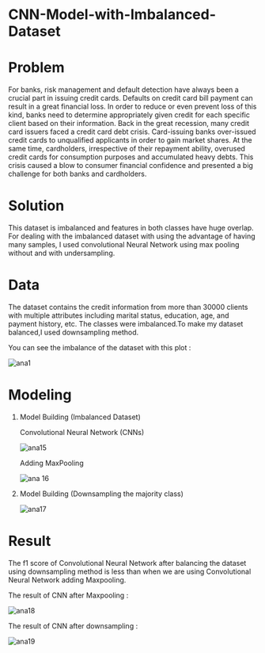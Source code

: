 # CNN-Model-with-Imbalanced-Dataset



# Problem

For banks, risk management and default detection have always been a crucial part in issuing credit cards. Defaults on credit card bill payment can result in a great financial loss. In order to reduce or even prevent loss of this kind, banks need to determine appropriately given credit for each specific client based on their information. Back in the great recession, many credit card issuers faced a credit card debt crisis. Card-issuing banks over-issued credit cards to unqualified applicants in order to gain market shares. At the same time, cardholders, irrespective of their repayment ability, overused credit cards for consumption purposes and accumulated heavy debts. This crisis caused a blow to consumer financial confidence and presented a big challenge for both banks and cardholders.



# Solution

This dataset is imbalanced and features in both classes have huge overlap. For dealing with the imbalanced dataset with using the advantage of having many samples, I used convolutional Neural Network using max pooling without and with undersampling.





# Data

The dataset contains the credit information from more than 30000 clients with multiple attributes including marital status, education, age, and payment history, etc.
The classes were imbalanced.To make my dataset balanced,I used downsampling method.

You can see the imbalance of the dataset with this plot :

![ana1](https://user-images.githubusercontent.com/33470542/81461380-47ce6380-9179-11ea-994e-3c7ecca1fc7a.png)




# Modeling

1) Model Building (Imbalanced Dataset)

   Convolutional Neural Network (CNNs)
   
   ![ana15](https://user-images.githubusercontent.com/33470542/81508979-71040680-92d5-11ea-8af9-6d7cae255eec.png)

     
   
   Adding MaxPooling
   
   ![ana 16](https://user-images.githubusercontent.com/33470542/81508993-88db8a80-92d5-11ea-8096-37e2b321c714.png)


2) Model Building (Downsampling the majority class)


   ![ana17](https://user-images.githubusercontent.com/33470542/81513595-8558fb00-92f7-11ea-9d90-d7653e8df262.png)


# Result

The f1 score of Convolutional Neural Network after balancing the dataset using downsampling method is less than when we are using Convolutional Neural Network adding Maxpooling.

The result of CNN after Maxpooling :

![ana18](https://user-images.githubusercontent.com/33470542/81513020-42952400-92f3-11ea-96f6-8231cb5dea8c.png)


The result of CNN after downsampling : 

![ana19](https://user-images.githubusercontent.com/33470542/81513609-9570da80-92f7-11ea-97c1-7ebb4cfcbb51.png)



